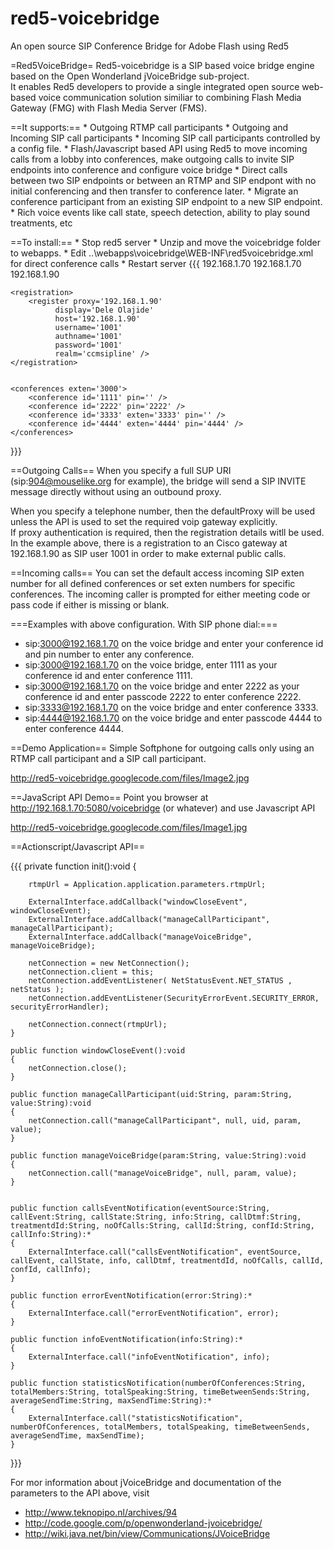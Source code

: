 # red5-voicebridge
An open source SIP Conference Bridge for Adobe Flash using Red5

=Red5VoiceBridge=
Red5-voicebridge is a SIP based voice bridge engine based on the Open Wonderland jVoiceBridge sub-project.<br/>It enables Red5 developers to provide a single integrated open source web-based voice communication solution similiar to combining Flash Media Gateway (FMG) with Flash Media Server (FMS).
<p/>
==It supports:==
 * Outgoing RTMP call participants
 * Outgoing and Incoming SIP call participants
 * Incoming SIP call participants controlled by a config file.
 * Flash/Javascript based API using Red5 to move incoming calls from a lobby into conferences, make outgoing calls to invite SIP endpoints into conference and configure voice bridge
 * Direct calls between two SIP endpoints or between an RTMP and SIP endpont with no initial conferencing and then transfer to conference later.
 * Migrate an conference participant from an existing SIP endpoint to a new SIP endpoint.
 * Rich voice events like call state, speech detection, ability to play sound treatments, etc
<p/>
<p/>
==To install:==
 * Stop red5 server
 * Unzip and move the voicebridge folder to webapps.
 * Edit ..\webapps\voicebridge\WEB-INF\red5voicebridge.xml for direct conference calls
 * Restart server
{{{
<config>
	<privateHost>192.168.1.70</privateHost>
	<publicHost>192.168.1.70</publicHost>	
	<defaultProxy>192.168.1.90</defaultProxy>
	
	<registration>
		<register proxy='192.168.1.90' 
			  display='Dele Olajide' 
			  host='192.168.1.90' 
			  username='1001' 
			  authname='1001' 
			  password='1001' 
			  realm='ccmsipline' />				
	</registration>	
	
	
	<conferences exten='3000'>
		<conference id='1111' pin='' />		
		<conference id='2222' pin='2222' />	
		<conference id='3333' exten='3333' pin='' />			
		<conference id='4444' exten='4444' pin='4444' />			
	</conferences>
	
</config>
}}}

==Outgoing Calls==
When you specify a full SUP URI (sip:904@mouselike.org for example), the bridge will send a SIP INVITE message directly without using an outbound proxy.<p/> When you specify a telephone number, then the defaultProxy will be used unless the API is used to set the required voip gateway explicitly.<br/> If proxy authentication is required, then the registration details witll be used.<br/> In the example above, there is a registration to an Cisco gateway at 192.168.1.90 as SIP user 1001 in order to make external public calls.

==Incoming calls==
You can set the default access incoming SIP exten number for all defined conferences or set exten numbers for specific conferences. The incoming caller is prompted for either meeting code or pass code if either is missing or blank.<p/>

===Examples with above configuration. With SIP phone dial:===
 * sip:3000@192.168.1.70 on the voice bridge and enter your conference id and pin number to enter any conference.
 * sip:3000@192.168.1.70 on the voice bridge, enter 1111 as your conference id and enter conference 1111.
 * sip:3000@192.168.1.70 on the voice bridge and enter 2222 as your conference id and enter passcode 2222 to enter conference 2222.
 * sip:3333@192.168.1.70 on the voice bridge and enter conference 3333.
 * sip:4444@192.168.1.70 on the voice bridge and enter passcode 4444 to enter conference 4444.
<p/>

==Demo Application==
Simple Softphone for outgoing calls only using an RTMP call participant and a SIP call participant.

http://red5-voicebridge.googlecode.com/files/Image2.jpg

==JavaScript API Demo==
Point you browser at http://192.168.1.70:5080/voicebridge (or whatever) and use Javascript API

http://red5-voicebridge.googlecode.com/files/Image1.jpg

==Actionscript/Javascript API==

{{{
	private function init():void {

		rtmpUrl = Application.application.parameters.rtmpUrl;
					
		ExternalInterface.addCallback("windowCloseEvent", windowCloseEvent);		
		ExternalInterface.addCallback("manageCallParticipant", manageCallParticipant);	
		ExternalInterface.addCallback("manageVoiceBridge", manageVoiceBridge);				
		
		netConnection = new NetConnection();
		netConnection.client = this;
		netConnection.addEventListener( NetStatusEvent.NET_STATUS , netStatus );
		netConnection.addEventListener(SecurityErrorEvent.SECURITY_ERROR, securityErrorHandler);
		
		netConnection.connect(rtmpUrl);
	}

	public function windowCloseEvent():void 
	{
		netConnection.close();
	}
	
	public function manageCallParticipant(uid:String, param:String, value:String):void 
	{
		netConnection.call("manageCallParticipant", null, uid, param, value);
	}
	
	public function manageVoiceBridge(param:String, value:String):void 
	{
		netConnection.call("manageVoiceBridge", null, param, value);
	}

	
	public function callsEventNotification(eventSource:String, callEvent:String, callState:String, info:String, callDtmf:String, treatmentdId:String, noOfCalls:String, callId:String, confId:String, callInfo:String):*
	{
		ExternalInterface.call("callsEventNotification", eventSource, callEvent, callState, info, callDtmf, treatmentdId, noOfCalls, callId, confId, callInfo);
	}
	
	public function errorEventNotification(error:String):*
	{
		ExternalInterface.call("errorEventNotification", error);
	}
	
	public function infoEventNotification(info:String):*
	{
		ExternalInterface.call("infoEventNotification", info);
	}	
	
	public function statisticsNotification(numberOfConferences:String, totalMembers:String, totalSpeaking:String, timeBetweenSends:String, averageSendTime:String, maxSendTime:String):*
	{
		ExternalInterface.call("statisticsNotification", numberOfConferences, totalMembers, totalSpeaking, timeBetweenSends, averageSendTime, maxSendTime);
	}

}}}

For mor information about jVoiceBridge and documentation of the parameters to the API above, visit

 * http://www.teknopipo.nl/archives/94
 * http://code.google.com/p/openwonderland-jvoicebridge/
 * http://wiki.java.net/bin/view/Communications/JVoiceBridge

